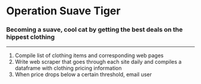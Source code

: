 # Operation Suave Tiger
### Becoming a suave, cool cat by getting the best deals on the hippest clothing
---
1. Compile list of clothing items and corresponding web pages
2. Write web scraper that goes through each site daily and compiles a dataframe with clothing pricing information
3. When price drops below a certain threshold, email user
